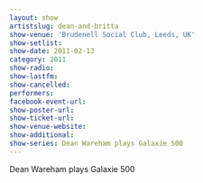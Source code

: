 ```yaml
---
layout: show
artistslug: dean-and-britta
show-venue: 'Brudenell Social Club, Leeds, UK'
show-setlist: 
show-date: 2011-02-13
category: 2011
show-radio: 
show-lastfm: 
show-cancelled: 
performers: 
facebook-event-url: 
show-poster-url: 
show-ticket-url: 
show-venue-website: 
show-additional:
show-series: Dean Wareham plays Galaxie 500
---
```


Dean Wareham plays Galaxie 500